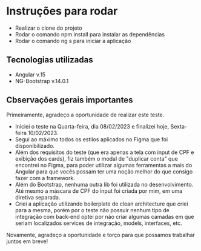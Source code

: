 # Instruções para rodar

- Realizar o clone do projeto
- Rodar o comando npm install para instalar as dependências
- Rodar o comando ng s para iniciar a aplicação

## Tecnologias utilizadas

- Angular v.15
- NG-Bootstrap v.14.0.1

## Cbservações gerais importantes
Primeiramente, agradeço a oportunidade de realizar este teste.

- Iniciei o teste na Quarta-feira, dia 08/02/2023 e finalizei hoje, Sexta-feira 10/02/2023.
- Segui ao máximo todos os estilos aplicados no Figma que foi disponibilizado.
- Além dos requisitos do teste (que era apenas a tela com input de CPF e exibição dos cards), fiz também o modal de "duplicar conta" que encontrei no Figma, para poder utilizar algumas ferramentas a mais do Angular para que vocês possam ter uma noção melhor do que consigo fazer com a framework.
- Além do Bootstrap, nenhuma outra lib foi utilizada no desenvolvimento. Até mesmo a máscara de CPF do input foi criada por mim, em uma diretiva separada.
- Criei a aplicação utilizando boilerplate de clean architecture que criei para a mesma, porém por o teste não possuir nenhum tipo de integração com back-end optei por não criar algumas camadas em que seriam localizados services de integração, models, interfaces, etc.

Novamente, agradeço a oportunidade e torço para que possamos trabalhar juntos em breve!

